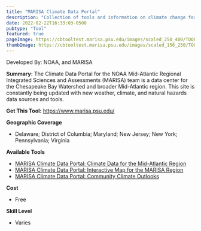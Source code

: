 ```yaml
---
title: "MARISA Climate Data Portal"
description: "Collection of tools and information on climate change for individuals, local programs, and agencies in the Mid-Atlantic region"
date: 2022-02-22T16:33:03-0500
pubtype: "Tool"
featured: true
pageImage: https://cbtooltest.marisa.psu.edu/images/scaled_250_400/TOOLID_13.0_ScreenCapture-1.png
thumbImage: https://cbtooltest.marisa.psu.edu/images/scaled_156_250/TOOLID_13.0_ScreenCapture-1.png
---
```

Developed By: NOAA, and MARISA

**Summary:** The Climate Data Portal for the NOAA Mid-Atlantic Regional Integrated Sciences and Assessments (MARISA) team is a data center for the Chesapeake Bay Watershed and broader Mid-Atlantic region. This site is constantly being updated with new weather, climate, and natural hazards data sources and tools.

__**Get This Tool:**__ https://www.marisa.psu.edu/

__**Geographic Coverage**__
- Delaware; District of Columbia; Maryland; New Jersey; New York; Pennsylvania; Virginia

__**Available Tools**__
-  [MARISA Climate Data Portal: Climate Data for the Mid-Atlantic Region](https://cbtooltest.marisa.psu.edu/tools/page-tool13.1)
-  [MARISA Climate Data Portal: Interactive Map for the MARISA Region](https://cbtooltest.marisa.psu.edu/tools/page-tool13.2)
-  [MARISA Climate Data Portal: Community Climate Outlooks](https://cbtooltest.marisa.psu.edu/tools/page-tool13.3)

__**Cost**__
- Free

__**Skill Level**__
- Varies
